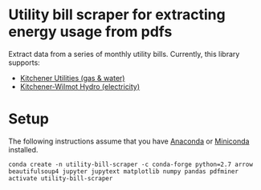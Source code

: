 # Utility bill scraper for extracting energy usage from pdfs

Extract data from a series of monthly utility bills. Currently, this library
supports:

 * [Kitchener Utilities (gas & water)](https://www.kitchenerutilities.ca)
 * [Kitchener-Wilmot Hydro (electricity)](https://www.kwhydro.on.ca)

# Setup

The following instructions assume that you have
[Anaconda](https://www.anaconda.com/distribution/) or
[Miniconda](https://docs.conda.io/en/latest/miniconda.html) installed.

```
conda create -n utility-bill-scraper -c conda-forge python=2.7 arrow beautifulsoup4 jupyter jupytext matplotlib numpy pandas pdfminer
activate utility-bill-scraper
```